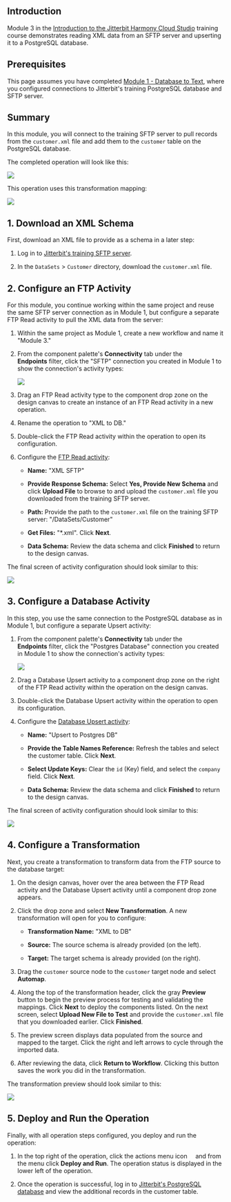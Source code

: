 [//]: # (Module 3 - XML to Database)

## Introduction

Module 3 in the [Introduction to the Jitterbit Harmony Cloud
Studio](https://success.jitterbit.com/display/DOC/Introduction+to+the+Jitterbit+Harmony+Cloud+Studio)
training course demonstrates reading XML data from an SFTP server and
upserting it to a PostgreSQL database.


## Prerequisites

This page assumes you have completed [Module 1 - Database to
Text](https://success.jitterbit.com/display/DOC/Module+1+-+Database+to+Text), where you configured
connections to Jitterbit's training PostgreSQL database and SFTP server.


## Summary

In this module, you will connect to the training SFTP server to pull
records from the `customer.xml` file and add them to the `customer`
table on the PostgreSQL database.

The completed operation will look like this:

<span class="confluence-embedded-file-wrapper"><img
src="https://docs-source.jitterbit.com/cs/design-canvas/operation_xml-to-db.png"
class="confluence-embedded-image confluence-external-resource"
data-image-src="https://docs-source.jitterbit.com/cs/design-canvas/operation_xml-to-db.png" /></span>

This operation uses this transformation mapping:

<span class="confluence-embedded-file-wrapper"><img
src="https://docs-source.jitterbit.com/cs/transformation/mapping-mode/xml-to-db.png"
class="confluence-embedded-image confluence-external-resource"
data-image-src="https://docs-source.jitterbit.com/cs/transformation/mapping-mode/xml-to-db.png" /></span>


## 1. Download an XML Schema

First, download an XML file to provide as a schema in a later step:

1.  Log in
    to <a href="https://learningsandbox.jitterbit.com/WebInterface/login.html"
    class="external-link" rel="nofollow">Jitterbit's training SFTP
    server</a>.

2.  In the `DataSets` \> `Customer` directory, download the
    `customer.xml` file.


## 2. Configure an FTP Activity

For this module, you continue working within the same project and reuse
the same SFTP server connection as in Module 1, but configure a separate
FTP Read activity to pull the XML data from the server:

1.  Within the same project as Module 1, create a new workflow and name
    it "Module 3."

2.  From the component palette's **Connectivity** tab under the
    **Endpoints** filter, click the "SFTP" connection you created in
    Module 1 to show the connection's activity types:  

    <span class="confluence-embedded-file-wrapper"><img
    src="https://docs-source.jitterbit.com/cs/component-palette/connectivity/endpoints_ftp_activities.png"
    class="confluence-embedded-image confluence-external-resource"
    data-image-src="https://docs-source.jitterbit.com/cs/component-palette/connectivity/endpoints_ftp_activities.png" /></span>

3.  Drag an FTP Read activity type to the component drop zone on the
    design canvas to create an instance of an FTP Read activity in a new
    operation.

4.  Rename the operation to "XML to DB."

5.  Double-click the FTP Read activity within the operation to open its
    configuration.

6.  Configure the [FTP Read activity](https://success.jitterbit.com/display/CS/FTP+Read+Activity):  

    -   **Name:** "XML SFTP"

    -   **Provide Response Schema:** Select **Yes, Provide New Schema**
        and click **Upload File** to browse to and upload the
        `customer.xml` file you downloaded from the training SFTP
        server.

    -   **Path:** Provide the path to the `customer.xml` file on the
        training SFTP server: "/DataSets/Customer"

    -   **Get Files:** "\*.xml". Click **Next**.

    -   **Data Schema:** Review the data schema and click **Finished**
        to return to the design canvas.

The final screen of activity configuration should look similar to this:

<span class="confluence-embedded-file-wrapper"><img
src="https://docs-source.jitterbit.com/cs/connector/ftp_read_step-2_data-schema.png"
class="confluence-embedded-image confluence-external-resource"
data-image-src="https://docs-source.jitterbit.com/cs/connector/ftp_read_step-2_data-schema.png" /></span>


## 3. Configure a Database Activity

In this step, you use the same connection to the PostgreSQL database as
in Module 1, but configure a separate Upsert activity:

1.  From the component palette's **Connectivity** tab under the
    **Endpoints** filter, click the "Postgres Database" connection you
    created in Module 1 to show the connection's activity types:  

    <span class="confluence-embedded-file-wrapper"><img
    src="https://docs-source.jitterbit.com/cs/component-palette/connectivity/endpoints_database_activities.png"
    class="confluence-embedded-image confluence-external-resource"
    data-image-src="https://docs-source.jitterbit.com/cs/component-palette/connectivity/endpoints_database_activities.png" /></span>

2.  Drag a Database Upsert activity to a component drop zone on the
    right of the FTP Read activity within the operation on the design
    canvas.

3.  Double-click the Database Upsert activity within the operation to
    open its configuration.

4.  Configure the [Database Upsert
    activity](https://success.jitterbit.com/display/CS/Database+Update+or+Upsert+Activity):  

    -   **Name:** "Upsert to Postgres DB"

    -   **Provide the Table Names Reference:** Refresh the tables and
        select the customer table. Click **Next**.

    -   **Select Update Keys:** Clear the `id` (Key) field, and select
        the `company` field. Click **Next**.

    -   **Data Schema:** Review the data schema and click **Finished**
        to return to the design canvas.

The final screen of activity configuration should look similar to this:

<span class="confluence-embedded-file-wrapper"><img
src="https://docs-source.jitterbit.com/cs/connector/database_query_step-3_data-schema_customer.png"
class="confluence-embedded-image confluence-external-resource"
data-image-src="https://docs-source.jitterbit.com/cs/connector/database_query_step-3_data-schema_customer.png" /></span>


## 4. Configure a Transformation

Next, you create a transformation to transform data from the FTP source
to the database target:

1.  On the design canvas, hover over the area between the FTP Read
    activity and the Database Upsert activity until a component drop
    zone appears.

2.  Click the drop zone and select **New Transformation**. A new
    transformation will open for you to configure:

    -   **Transformation Name:** "XML to DB"

    -   **Source:** The source schema is already provided (on the left).

    -   **Target:** The target schema is already provided (on the
        right).

3.  Drag the `customer` source node to the `customer` target node and
    select **Automap**.

4.  Along the top of the transformation header, click the gray
    **Preview** button to begin the preview process for testing and
    validating the mappings. Click **Next** to deploy the components
    listed. On the next screen, select **Upload New File to Test** and
    provide the `customer.xml` file that you downloaded earlier.
    Click **Finished**.

5.  The preview screen displays data populated from the source and
    mapped to the target. Click the right and left arrows to cycle
    through the imported data.

6.  After reviewing the data, click **Return to Workflow**. Clicking
    this button saves the work you did in the transformation.

The transformation preview should look similar to this:

<span class="confluence-embedded-file-wrapper"><img
src="https://docs-source.jitterbit.com/cs/transformation/preview-mode/xml-to-db.png"
class="confluence-embedded-image confluence-external-resource"
data-image-src="https://docs-source.jitterbit.com/cs/transformation/preview-mode/xml-to-db.png" /></span>


## 5. Deploy and Run the Operation

Finally, with all operation steps configured, you deploy and run the
operation:

1.  In the top right of the operation, click the actions menu icon <span
    class="confluence-embedded-file-wrapper confluence-embedded-manual-size"><img
    src="https://docs-source.jitterbit.com/common/icons/actions-menu_5.png"
    class="confluence-embedded-image confluence-external-resource"
    data-image-src="https://docs-source.jitterbit.com/common/icons/actions-menu_5.png"
    height="11" /></span> and from the menu click **Deploy and
    Run**. The operation status is displayed in the lower left of the
    operation.

2.  Once the operation is successful, log in
    to <a href="https://training.jitterbit.com/DB/dbViewer.php"
    class="external-link" rel="nofollow">Jitterbit's PostgreSQL database</a> and
    view the additional records in the customer table.
